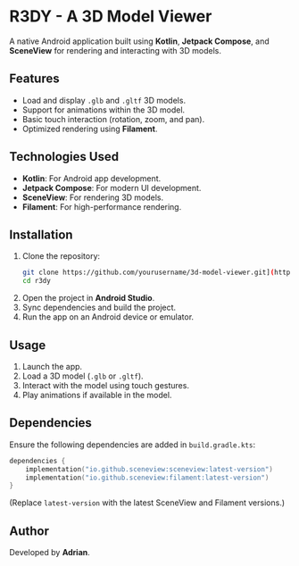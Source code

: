 # R3DY - A 3D Model Viewer

A native Android application built using **Kotlin**, **Jetpack Compose**, and **SceneView** for rendering and interacting with 3D models.

## Features
- Load and display `.glb` and `.gltf` 3D models.
- Support for animations within the 3D model.
- Basic touch interaction (rotation, zoom, and pan).
- Optimized rendering using **Filament**.

## Technologies Used
- **Kotlin**: For Android app development.
- **Jetpack Compose**: For modern UI development.
- **SceneView**: For rendering 3D models.
- **Filament**: For high-performance rendering.

## Installation
1. Clone the repository:
   ```sh
   git clone https://github.com/yourusername/3d-model-viewer.git](https://github.com/AdrianIkeaba/r3dy.git
   cd r3dy
   ```
2. Open the project in **Android Studio**.
3. Sync dependencies and build the project.
4. Run the app on an Android device or emulator.

## Usage
1. Launch the app.
2. Load a 3D model (`.glb` or `.gltf`).
3. Interact with the model using touch gestures.
4. Play animations if available in the model.

## Dependencies
Ensure the following dependencies are added in `build.gradle.kts`:
```kotlin
dependencies {
    implementation("io.github.sceneview:sceneview:latest-version")
    implementation("io.github.sceneview:filament:latest-version")
}
```
(Replace `latest-version` with the latest SceneView and Filament versions.)


## Author
Developed by **Adrian**.


